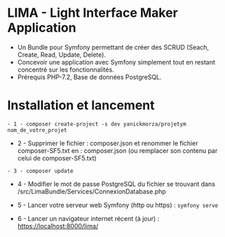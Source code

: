 # LIMA - Light Interface Maker Application
- Un Bundle pour Symfony permettant de créer des SCRUD (Seach, Create, Read, Update, Delete).
- Concevoir une application avec Symfony simplement tout en restant concentré sur les fonctionnalités.
- Prérequis PHP-7.2, Base de données PostgreSQL.

# Installation et lancement

<code>- 1 - composer create-project -s dev yanickmorza/projetym nom_de_votre_projet</code>

- 2 - Supprimer le fichier : composer.json et renommer le fichier composer-SF5.txt en : composer.json (ou remplacer son contenu par celui de composer-SF5.txt)

<code>- 3 - composer update</code>

- 4 - Modifier le mot de passe PostgreSQL du fichier se trouvant dans /src/LimaBundle/Services/ConnexionDatabase.php

- 5 - Lancer votre serveur web Symfony (http ou https) : 
<code>symfony serve</code>

- 6 - Lancer un navigateur internet récent (à jour) : <a href="https://localhost:8000/lima/">https://localhost:8000/lima/</a>